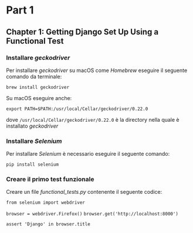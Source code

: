 # Part 1

##  Chapter 1: Getting Django Set Up Using a Functional Test

### Installare _geckodriver_

Per installare _geckodriver_ su macOS come _Homebrew_ eseguire il seguente comando da terminale:

`brew install geckodriver`

Su macOS eseguire anche:

`export PATH=$PATH:/usr/local/Cellar/geckodriver/0.22.0`

dove `/usr/local/Cellar/geckodriver/0.22.0` è la directory nella quale è installato _geckodriver_


### Installare _Selenium_

Per installare _Selenium_ è necessario eseguire il seguente comando:

`pip install selenium`


### Creare il primo test funzionale

Creare un file _functional_tests.py_ contenente il seguente codice:

`from selenium import webdriver`

`browser = webdriver.Firefox()`
`browser.get('http://localhost:8000')`

`assert 'Django' in browser.title`

